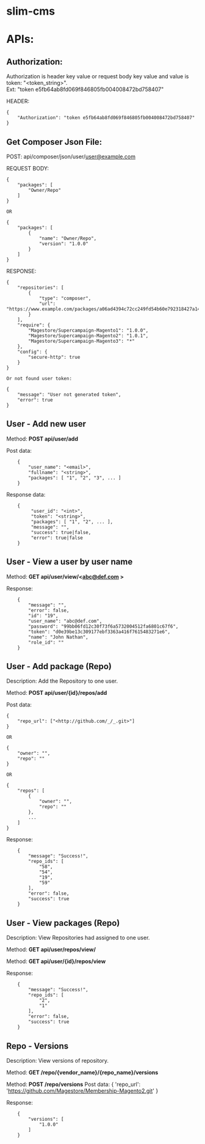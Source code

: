 # slim-cms

# APIs:

## Authorization:

 Authorization is header key value or request body key value and value is token: "&lt;token_string&gt;". <br/>
 Ext: "token e5fb64ab8fd069f846805fb004008472bd758407"

HEADER:

    {
        "Authorization": "token e5fb64ab8fd069f846805fb004008472bd758407"
    }



## Get Composer Json File:

POST: api/composer/json/user/<user@example.com>

REQUEST BODY:

    {
        "packages": [
            "Owner/Repo"
        ]
    }

    OR

    {
        "packages": [
            {
                "name": "Owner/Repo",
                "version": "1.0.0"
            }
        ]
    }

RESPONSE:

    {
        "repositories": [
            {
                "type": "composer",
                "url": "https://www.example.com/packages/a06ad4394c72cc249fd54b60e792318427a14b8f/"
            }
        ],
        "require": {
            "Magestore/Supercampaign-Magento1": "1.0.0",
            "Magestore/Supercampaign-Magento2": "1.0.1",
            "Magestore/Supercampaign-Magento3": "*"
        },
        "config": {
            "secure-http": true
        }
    }

    Or not found user token:

    {
        "message": "User not generated token",
        "error": true
    }

## User - Add new user

Method: **POST api/user/add**

Post data:

        {
            "user_name": "<email>",
            "fullname": "<string>",
            "packages": [ "1", "2", "3", ... ]
        }

Response data:

        {
             "user_id": "<int>",
             "token": "<string>",
             "packages": [ "1", "2", ... ],
             "message": "",
             "success": true|false,
             "error": true|false
        }
    
## User - View a user by user name

Method: **GET api/user/view/&lt;abc@def.com &gt;**

Response:

        {
            "message": "",
            "error": false,
            "id": "19",
            "user_name": "abc@def.com",
            "password": "99bb06fd12c30f73f6a5732004512fa6801c67f6",
            "token": "d0e39be13c309177ebf3363a416f7615483271e6",
            "name": "John Nathan",
            "role_id": ""
        }

## User - Add package (Repo)
Description: Add the Repository to one user.

Method: **POST api/user/{id}/repos/add**

Post data:
    
    {
        "repo_url": ["<http://github.com/_/_.git>"]
    }
    
    OR
    
    {
        "owner": "", 
        "repo": ""
    }
    
    OR
    
    {
        "repos": [
            {
                "owner": "", 
                "repo": ""
            }, 
            ...
        ]
    }
    

Response:

        {
            "message": "Success!",
            "repo_ids": [
                "58",
                "54",
                "19",
                "59"
            ],
            "error": false,
            "success": true
        }
        

## User - View packages (Repo)
Description: View Repositories had assigned to one user.

Method: **GET api/user/repos/view/<email>**

Method: **GET api/user/{id}/repos/view**

Response:

        {
            "message": "Success!",
            "repo_ids": [
                "2",
                "1"
            ],
            "error": false,
            "success": true
        }
        

## Repo - Versions
Description: View versions of repository.

Method: **GET /repo/{vendor_name}/{repo_name}/versions**

Method: **POST /repo/versions**
Post data: { 'repo_url': 'https://github.com/Magestore/Membership-Magento2.git' }

Response:

        {
            "versions": [
                "1.0.0"
            ]
        }


